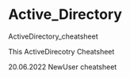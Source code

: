 # Active_Directory
ActiveDirectory_cheatsheet

This ActiveDirecotry Cheatsheet

20.06.2022
NewUser cheatsheet
